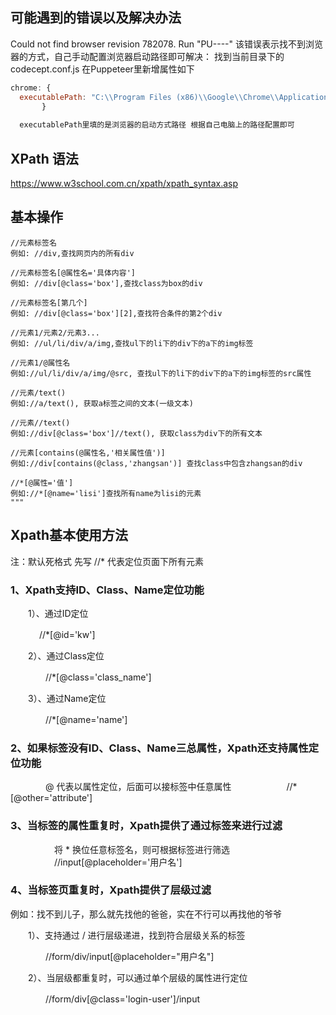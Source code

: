 ## 可能遇到的错误以及解决办法
  Could not find browser revision 782078. Run "PU----"
	该错误表示找不到浏览器的方式，自己手动配置浏览器启动路径即可解决：
	找到当前目录下的 codecept.conf.js 在Puppeteer里新增属性如下
  ```js 
  chrome: {
    executablePath: "C:\\Program Files (x86)\\Google\\Chrome\\Application\\chrome.exe
     	 }
	
	executablePath里填的是浏览器的启动方式路径 根据自己电脑上的路径配置即可
  ```
## XPath 语法
  https://www.w3school.com.cn/xpath/xpath_syntax.asp

## 基本操作

```
//元素标签名
例如: //div,查找网页内的所有div

//元素标签名[@属性名='具体内容']
例如: //div[@class='box'],查找class为box的div

//元素标签名[第几个]
例如: //div[@class='box'][2],查找符合条件的第2个div

//元素1/元素2/元素3...
例如: //ul/li/div/a/img,查找ul下的li下的div下的a下的img标签

//元素1/@属性名
例如://ul/li/div/a/img/@src, 查找ul下的li下的div下的a下的img标签的src属性

//元素/text()
例如://a/text(), 获取a标签之间的文本(一级文本)

//元素//text()
例如://div[@class='box']//text(), 获取class为div下的所有文本

//元素[contains(@属性名,'相关属性值')]
例如://div[contains(@class,'zhangsan')] 查找class中包含zhangsan的div

//*[@属性='值']
例如://*[@name='lisi']查找所有name为lisi的元素
"""
```
## Xpath基本使用方法
  注：默认死格式 先写 //* 代表定位页面下所有元素

  ### 1、Xpath支持ID、Class、Name定位功能

　　1）、通过ID定位
 
 　　 　//*[@id='kw']
 
　　2）、通过Class定位
 
　　　　//*[@class='class_name']
 
　　3）、通过Name定位
 
　　　　//*[@name='name']
 
 
### 2、如果标签没有ID、Class、Name三总属性，Xpath还支持属性定位功能

 
　　　　@ 代表以属性定位，后面可以接标签中任意属性 
　　　　　　//*[@other='attribute']
 
### 3、当标签的属性重复时，Xpath提供了通过标签来进行过滤

　　　　　将 * 换位任意标签名，则可根据标签进行筛选
　　　　　//input[@placeholder='用户名']
 
### 4、当标签页重复时，Xpath提供了层级过滤

例如：找不到儿子，那么就先找他的爸爸，实在不行可以再找他的爷爷

　　1）、支持通过 / 进行层级递进，找到符合层级关系的标签
 
　　　　//form/div/input[@placeholder="用户名"]
 
　　2）、当层级都重复时，可以通过单个层级的属性进行定位
 
　　　　//form/div[@class='login-user']/input

